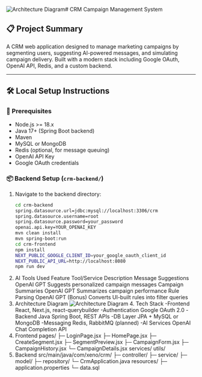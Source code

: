 ![Architecture Diagram](https://github.com/user-attachments/assets/72c48265-bac6-4f4d-95c8-c9a75788dfbe)# CRM Campaign Management System

## 📋 Project Summary

A CRM web application designed to manage marketing campaigns by segmenting users, suggesting AI-powered messages, and simulating campaign delivery. Built with a modern stack including Google OAuth, OpenAI API, Redis, and a custom backend.

---

## 🛠️ Local Setup Instructions

### 🔧 Prerequisites

- Node.js >= 18.x
- Java 17+ (Spring Boot backend)
- Maven
- MySQL or MongoDB
- Redis (optional, for message queuing)
- OpenAI API Key
- Google OAuth credentials

### 📦 Backend Setup (`crm-backend/`)

1. Navigate to the backend directory:
   ```bash
   cd crm-backend
   spring.datasource.url=jdbc:mysql://localhost:3306/crm
   spring.datasource.username=root
   spring.datasource.password=your_password
   openai.api.key=YOUR_OPENAI_KEY
   mvn clean install
   mvn spring-boot:run
   cd crm-frontend
   npm install
   NEXT_PUBLIC_GOOGLE_CLIENT_ID=your_google_oauth_client_id
   NEXT_PUBLIC_API_URL=http://localhost:8080
   npm run dev
2. AI Tools Used
   Feature	Tool/Service	Description
Message Suggestions	OpenAI GPT	Suggests personalized campaign messages
Campaign Summaries	OpenAI GPT	Summarizes campaign performance
Rule Parsing	OpenAI GPT (Bonus)	Converts UI-built rules into filter queries
3. Architecture Diagram
   ![Architecture Diagram](https://github.com/user-attachments/assets/0fec9d98-fcdd-4152-a2e2-877cea660564)
   4. Tech Stack
      -Frontend	React, Next.js, react-querybuilder
      -Authentication	Google OAuth 2.0
      -Backend	Java Spring Boot, REST APIs
      -DB Layer	JPA + MySQL or MongoDB
      -Messaging	Redis, RabbitMQ (planned)
      -AI Services	OpenAI Chat Completion API
  5. Frontend
     pages/
  ├─ LoginPage.jsx
  ├─ HomePage.jsx
  ├─ CreateSegment.jsx
  ├─ SegmentPreview.jsx
  ├─ CampaignForm.jsx
  ├─ CampaignHistory.jsx
  └─ CampaignDetails.jsx
services/
utils/
  7. Backend
     src/main/java/com/xeno/crm/
  ├─ controller/
  ├─ service/
  ├─ model/
  ├─ repository/
  └─ CrmApplication.java
resources/
  ├─ application.properties
  └─ data.sql


